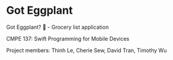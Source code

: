 # Got Eggplant
Got Eggplant? :eggplant: - Grocery list application

CMPE 137: Swift Programming for Mobile Devices

Project members: Thinh Le, Cherie Sew, David Tran,  Timothy Wu
